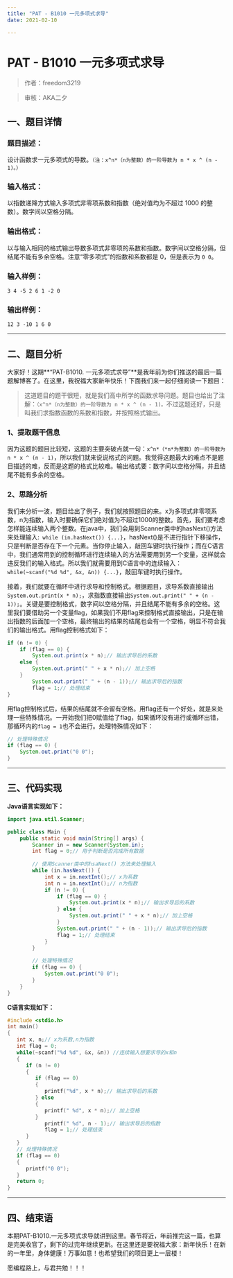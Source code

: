 ```yaml
---
title: "PAT - B1010 一元多项式求导"
date: 2021-02-10

---
```


# PAT - B1010 一元多项式求导

>    作者：freedom3219

>    审核：AKA二夕


## 一、题目详情

### 题目描述：

设计函数求一元多项式的导数。`（注：x^n*（n为整数）的一阶导数为 n * x ^ (n - 1)。）`

### 输入格式：

以指数递降方式输入多项式非零项系数和指数（绝对值均为不超过 1000 的整数）。数字间以空格分隔。

### 输出格式：

以与输入相同的格式输出导数多项式非零项的系数和指数。数字间以空格分隔，但结尾不能有多余空格。注意“零多项式”的指数和系数都是 0，但是表示为 `0 0`。

### 输入样例：

```out
3 4 -5 2 6 1 -2 0
```

### 输出样例：

```out
12 3 -10 1 6 0
```

---

## 二、题目分析

大家好！这期**“PAT-B1010. 一元多项式求导”**是我年前为你们推送的最后一篇题解博客了。在这里，我祝福大家新年快乐！下面我们来一起仔细阅读一下题目：

>这道题目的题干很短，就是我们高中所学的函数求导问题。题目也给出了注解：`（x^n*（n为整数）的一阶导数为 n * x ^ (n - 1)。`不过这题还好，只是叫我们求指数函数的系数和指数，并按照格式输出。

### 1、提取题干信息

因为这题的题目比较短，这题的主要突破点就一句：`x^n*（*n*为整数）的一阶导数为 n * x ^ (n - 1)`，所以我们就来说说格式的问题。我觉得这题最大的难点不是题目描述的难，反而是这题的格式比较难。输出格式要：数字间以空格分隔，并且结尾不能有多余的空格。

### 2、思路分析

我们来分析一波，题目给出了例子，我们就按照题目的来。x为多项式非零项系数，n为指数，输入时要确保它们绝对值为不超过1000的整数。首先，我们要考虑怎样能连续输入两个整数。在java中，我们会用到Scanner类中的hasNext()方法来处理输入:` while (in.hasNext()) {...}`，hasNext()是不进行指针下移操作，只是判断是否存在下一个元素。当你停止输入，敲回车键时执行操作；而在C语言中，我们通常用到的控制循环进行连续输入的方法需要用到另一个变量，这样就会违反我们的输入格式。所以我们就需要用到C语言中的连续输入：`while(~scanf("%d %d", &x, &n)) {...}`，敲回车键时执行操作。

接着，我们就要在循环中进行求导和控制格式。根据题目，求导系数直接输出`System.out.print(x * n);`，求指数直接输出`System.out.print(" " + (n - 1));`。关键是要控制格式，数字间以空格分隔，并且结尾不能有多余的空格。这里我们要借助另一个变量flag，如果我们不用flag来控制格式直接输出，只是在输出指数的后面加一个空格，最终输出的结果的结尾也会有一个空格，明显不符合我们的输出格式。用flag控制格式如下：

```java
if (n != 0) {
    if (flag == 0) {
        System.out.print(x * n);// 输出求导后的系数
    else {
        System.out.print(" " + x * n);// 加上空格
    }
        System.out.print(" " + (n - 1));// 输出求导后的指数
        flag = 1;// 处理结束
}
```

用flag控制格式后，结果的结尾就不会留有空格。用flag还有一个好处，就是来处理一些特殊情况。一开始我们把0赋值给了flag，如果循环没有进行或循环出错，那循环内的`flag = 1`也不会进行。处理特殊情况如下：

```java 
// 处理特殊情况
if (flag == 0) {
    System.out.print("0 0");
}
```



---

## 三、代码实现

**Java语言实现如下：**

```java
import java.util.Scanner;

public class Main {
    public static void main(String[] args) {
        Scanner in = new Scanner(System.in);
        int flag = 0;// 用于判断是否完成所有数据
        
        // 使用Scanner类中的hsaNext() 方法来处理输入
        while (in.hasNext()) {
            int x = in.nextInt();// x为系数
            int n = in.nextInt();// n为指数
            if (n != 0) {
                if (flag == 0) {
                    System.out.print(x * n);// 输出求导后的系数
                } else {
                    System.out.print(" " + x * n);// 加上空格
                }
                System.out.print(" " + (n - 1));// 输出求导后的指数
                flag = 1;// 处理结束
            }
        }
        
        // 处理特殊情况
        if (flag == 0) {
            System.out.print("0 0");
        }
    }
}
```

**C语言实现如下：**

```c
#include <stdio.h>
int main()
{
   int x, n;// x为系数,n为指数
   int flag = 0;
   while(~scanf("%d %d", &x, &n)) //连续输入想要求导的x和n
   {
      if (n != 0) 
      {
         if (flag == 0) 
         {
            printf("%d", x * n);// 输出求导后的系数
         } else 
         {
            printf(" %d", x * n);// 加上空格
         }
            printf(" %d", n - 1);// 输出求导后的指数
            flag = 1;// 处理结束
      }  
   }
   // 处理特殊情况
   if (flag == 0) 
   {
      printf("0 0");
   }
   return 0;
}
```


---

## 四、结束语

本期PAT-B1010.一元多项式求导就讲到这里。春节将近，年前推完这一篇，也算是完美收官了，剩下的过完年继续更新。在这里还是要祝福大家：新年快乐！在新的一年里，身体健康！万事如意！也希望我们的项目更上一层楼！

愿编程路上，与君共勉！！！
